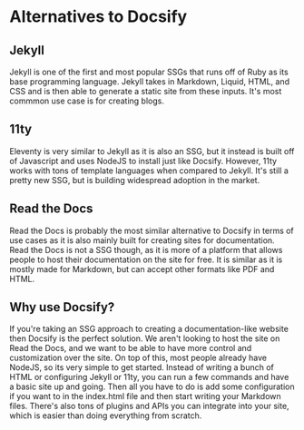 # Alternatives to Docsify
## Jekyll
Jekyll is one of the first and most popular SSGs that runs off of Ruby as its base programming language. Jekyll takes in Markdown, Liquid, HTML, and CSS and is then able to generate a static site from these inputs. It's most commmon use case is for creating blogs.

## 11ty
Eleventy is very similar to Jekyll as it is also an SSG, but it instead is built off of Javascript and uses NodeJS to install just like Docsify. However, 11ty works with tons of template languages when compared to Jekyll. It's still a pretty new SSG, but is building widespread adoption in the market.

## Read the Docs
Read the Docs is probably the most similar alternative to Docsify in terms of use cases as it is also mainly built for creating sites for documentation. Read the Docs is not a SSG though, as it is more of a platform that allows people to host their documentation on the site for free. It is similar as it is mostly made for Markdown, but can accept other formats like PDF and HTML.

## Why use Docsify?
If you're taking an SSG approach to creating a documentation-like website then Docsify is the perfect solution. We aren't looking to host the site on Read the Docs, and we want to be able to have more control and customization over the site. On top of this, most people already have NodeJS, so its very simple to get started. Instead of writing a bunch of HTML or configuring Jekyll or 11ty, you can run a few commands and have a basic site up and going. Then all you have to do is add some configuration if you want to in the index.html file and then start writing your Markdown files. There's also tons of plugins and APIs you can integrate into your site, which is easier than doing everything from scratch.